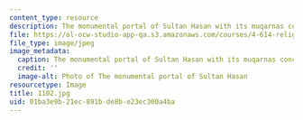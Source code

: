 ```yaml
---
content_type: resource
description: The monumental portal of Sultan Hasan with its muqarnas conch.
file: https://ol-ocw-studio-app-qa.s3.amazonaws.com/courses/4-614-religious-architecture-and-islamic-cultures-fall-2002/01ba3e9b21ec891bde8be23ec300a4ba_1102.jpg
file_type: image/jpeg
image_metadata:
  caption: The monumental portal of Sultan Hasan with its muqarnas conch.
  credit: ''
  image-alt: Photo of The monumental portal of Sultan Hasan
resourcetype: Image
title: 1102.jpg
uid: 01ba3e9b-21ec-891b-de8b-e23ec300a4ba
---
```

